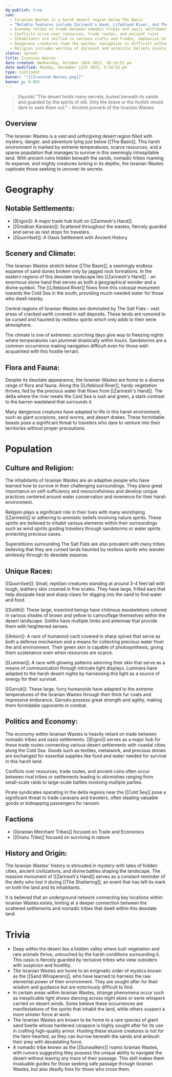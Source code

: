 ```yaml
---
dg-publish: true
sum:
  - Isranian Wastes is a harsh desert region below The Basin
  - "Notable features include Zarinesh's Hand, Lifeblood River, and The Salt Flats"
  - Economy relies on trade between nomadic tribes and oasis settlements, with Ergon as a major hub
  - Conflicts arise over resources, trade routes, and ancient ruins
  - Inhabitants are skilled in various crafts and trades, emphasize self-sufficiency and resourcefulness
  - Dangerous creatures roam the wastes; navigation is difficult without experienced guides
  - Religion includes worship of Zarinesh and animistic beliefs involving nature spirits
status: sprout
title: Irasnian Wastes
date created: Wednesday, October 18th 2023, 10:19:51 pm
date modified: Monday, December 11th 2023, 5:54:52 pm
type: Continent
banner: "![[Irasnian Wastes.png]]"
banner_y: 0.692
---
```


> [!quote] "The desert holds many secrets, buried beneath its sands and guarded by the spirits of old. Only the brave or the foolish would dare to seek them out." - Ancient proverb of the Isranian Wastes

## Overview

The Isranian Wastes is a vast and unforgiving desert region filled with mystery, danger, and adventure lying just below [[The Basin]]. This harsh environment is marked by extreme temperatures, scarce resources, and a sparse population that manages to survive in this seemingly inhospitable land. With ancient ruins hidden beneath the sands, nomadic tribes roaming its expanse, and mighty creatures lurking in its depths, the Isranian Wastes captivate those seeking to uncover its secrets.

# Geography
## Notable Settlements:
- [[Ergon]]: A major trade hub built on [[Zarinesh's Hand]].
- [[Grediran Karawan]]: Scattered throughout the wastes; fiercely guarded and serve as rest stops for travelers.
- [[Quorritset]]: A Oasis Settlement with Ancient History

## Scenery and Climate:

The Isranian Wastes stretch below [[The Basin]], a seemingly endless expanse of sand dunes broken only by jagged rock formations. In the eastern regions of this desolate landscape lies [[Zarinesh's Hand]] - an enormous stone hand that serves as both a geographical wonder and a divine symbol. The [[Lifeblood River]] flows from this colossal monument towards the Cold Sea in the south, providing much-needed water for those who dwell nearby.

Central regions of Isranian Wastes are dominated by The Salt Flats - vast areas of cracked earth covered in salt deposits. These lands are rumored to be cursed and haunted by restless spirits which only adds to their eerie atmosphere.

The climate is one of extremes: scorching days give way to freezing nights where temperatures can plummet drastically within hours. Sandstorms are a common occurrence making navigation difficult even for those well-acquainted with this hostile terrain.

## Flora and Fauna:

Despite its desolate appearance, the Isranian Wastes are home to a diverse range of flora and fauna. Along the [[Lifeblood River]], hardy vegetation thrives, fed by the precious water that flows from [[Zarinesh's Hand]]. The delta where the river meets the Cold Sea is lush and green, a stark contrast to the barren wasteland that surrounds it.

Many dangerous creatures have adapted to life in this harsh environment, such as giant scorpions, sand worms, and desert drakes. These formidable beasts pose a significant threat to travelers who dare to venture into their territories without proper precautions.

# Population
## Culture and Religion:

The inhabitants of Isranian Wastes are an adaptive people who have learned how to survive in their challenging surroundings. They place great importance on self-sufficiency and resourcefulness and develop unique practices centered around water conservation and reverence for their harsh environment.

Religion plays a significant role in their lives with many worshiping [[Zarinesh]] or adhering to animistic beliefs involving nature spirits. These spirits are believed to inhabit various elements within their surroundings such as wind spirits guiding travelers through sandstorms or water spirits protecting precious oases.

Superstitions surrounding The Salt Flats are also prevalent with many tribes believing that they are cursed lands haunted by restless spirits who wander aimlessly through its desolate expanse.

## Unique Races:

[[Quorritset]]: Small, reptilian creatures standing at around 3-4 feet tall with tough, leathery skin covered in fine scales. They have large, frilled ears that help dissipate heat and sharp claws for digging into the sand to find water and food.

[[Solith]]: These large, insectoid beings have chitinous exoskeletons colored in various shades of brown and yellow to camouflage themselves within the desert landscape. Soliths have multiple limbs and antennae that provide them with heightened senses.

[[Arkon]]: A race of humanoid cacti covered in sharp spines that serve as both a defense mechanism and a means for collecting precious water from the arid environment. Their green skin is capable of photosynthesis, giving them sustenance even when resources are scarce.

[[Lumiran]]: A race with glowing patterns adorning their skin that serve as a means of communication through intricate light displays. Lumirans have adapted to the harsh desert nights by harnessing this light as a source of energy for their survival.

[[Garruk]]: These large, furry humanoids have adapted to the extreme temperatures of the Isranian Wastes through their thick fur coats and impressive endurance. Garruks possess great strength and agility, making them formidable opponents in combat.

## Politics and Economy:

The economy within Isranian Wastes is heavily reliant on trade between nomadic tribes and oasis settlements. [[Ergon]] serves as a major hub for these trade routes connecting various desert settlements with coastal cities along the Cold Sea. Goods such as textiles, metalwork, and precious stones are exchanged for essential supplies like food and water needed for survival in this harsh land.

Conflicts over resources, trade routes, and ancient ruins often occur between rival tribes or settlements leading to skirmishes ranging from small-scale raids to large-scale battles involving multiple parties.

Pirate syndicates operating in the delta regions near the [[Cold Sea]] pose a significant threat to trade caravans and travelers, often stealing valuable goods or kidnapping passengers for ransom.

## Factions
- [[Isranian Merchant Tribes]] focused on Trade and Economics 
- [[Oranu Tribe]] focused on surviving in nature

## History and Origin:

The Isranian Wastes' history is shrouded in mystery with tales of hidden cities, ancient civilizations, and divine battles shaping the landscape. The massive monument of [[Zarinesh's Hand]] serves as a constant reminder of the deity who lost it during [[The Shattering]], an event that has left its mark on both the land and its inhabitants.

It is believed that an underground network connecting key locations within Isranian Wastes exists, hinting at a deeper connection between the scattered settlements and nomadic tribes that dwell within this desolate land.

# Trivia

- Deep within the desert lies a hidden valley where lush vegetation and rare animals thrive, untouched by the harsh conditions surrounding it. This oasis is fiercely guarded by reclusive tribes who view outsiders with suspicion and hostility.
- The Isranian Wastes are home to an enigmatic order of mystics known as the [[Sand Whisperers]], who have learned to harness the raw elemental power of their environment. They are sought after for their wisdom and guidance but are notoriously difficult to find.
- In certain areas within Isranian Wastes, strange phenomena occur such as inexplicable light shows dancing across night skies or eerie whispers carried on desert winds. Some believe these occurrences are manifestations of the spirits that inhabit the land, while others suspect a more sinister force at work.
- The Isranian Wastes are known to be home to a rare species of giant sand beetle whose hardened carapace is highly sought after for its use in crafting high-quality armor. Hunting these elusive creatures is not for the faint-hearted, as they can burrow beneath the sands and ambush their prey with devastating force.
- A nomadic tribe known as the [[Sunwalkers]] roams Isranian Wastes, with rumors suggesting they possess the unique ability to navigate the desert without leaving any trace of their passage. This skill makes them invaluable guides for those seeking safe passage through Isranian Wastes, but also deadly foes for those who cross them.
